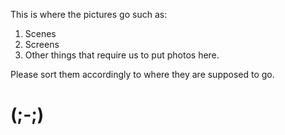 This is where the pictures go such as:
<ol>
<li>Scenes</li>
<li>Screens</li>
<li>Other things that require us to put photos here.</li>
</ol>
Please sort them accordingly to where they are supposed to go.



# (;-;)
